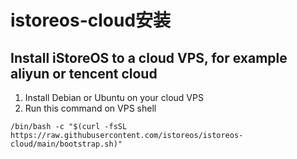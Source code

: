 # istoreos-cloud安装
## Install iStoreOS to a cloud VPS, for example aliyun or tencent cloud
1. Install Debian or Ubuntu on your cloud VPS
1. Run this command on VPS shell
```
/bin/bash -c "$(curl -fsSL https://raw.githubusercontent.com/istoreos/istoreos-cloud/main/bootstrap.sh)"
```
